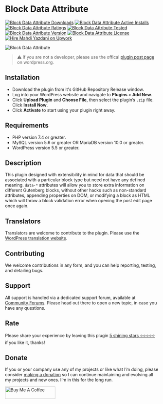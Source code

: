 # Block Data Attribute
[![Block Data Attribute Downloads](https://img.shields.io/wordpress/plugin/dt/block-data-attribute.svg)](https://wordpress.org/plugins/block-data-attribute) [![Block Data Attribute Active Installs](https://img.shields.io/wordpress/plugin/installs/block-data-attribute.svg)](https://wordpress.org/plugins/block-data-attribute) [![Block Data Attribute Ratings](https://img.shields.io/wordpress/plugin/r/block-data-attribute.svg)](https://wordpress.org/plugins/block-data-attribute) [![Block Data Attribute Tested](https://img.shields.io/wordpress/plugin/tested/block-data-attribute.svg)](https://wordpress.org/plugins/block-data-attribute) [![Block Data Attribute Version](https://img.shields.io/wordpress/plugin/v/block-data-attribute.svg)](https://wordpress.org/plugins/block-data-attribute) [![Block Data Attribute License](https://img.shields.io/github/license/mypreview/block-data-attribute)](https://wordpress.org/plugins/block-data-attribute) [![Hire Mahdi Yazdani on Upwork](https://img.shields.io/badge/Hire%20Me-Upwork-37A000)](https://www.upwork.com/o/profiles/users/_~016ad17ad3fc5cce94)

![Block Data Attribute](https://ps.w.org/block-data-attribute/assets/banner-1544x500.jpg?rev=1542924)

> ⚠️ If you are not a developer, please use the offical [plugin post page](https://wordpress.org/plugins/block-data-attribute "Download Block Data Attribute plugin") on wordpress.org.

## Installation

* Download the plugin from it's GitHub Repository Release window.
* Log into your WordPress website and navigate to **Plugins** » **Add New**.
* Click **Upload Plugin** and **Choose File**, then select the plugin’s `.zip` file. Click **Install Now**.
* Click **Activate** to start using your plugin right away.

## Requirements

* PHP version 7.4 or greater.
* MySQL version 5.6 or greater OR MariaDB version 10.0 or greater.
* WordPress version 5.5 or greater.

## Description

This plugin designed with extensibility in mind for data that should be associated with a particular block type but need not have any defined meaning. `data-*` attributes will allow you to store extra information on different Gutenberg blocks, without other hacks such as non-standard attributes, appending properties on DOM, or modifying a block as HTML which will throw a block validation error when opening the post edit page once again.

## Translators

Translators are welcome to contribute to the plugin. Please use the [WordPress translation website](https://translate.wordpress.org/projects/wp-plugins/block-data-attribute "WordPress translation website").

## Contributing

We welcome contributions in any form, and you can help reporting, testing, and detailing bugs.

## Support

All support is handled via a dedicated support forum, available at [Community Forums](https://wordpress.org/support/plugin/block-data-attribute "Community Forums"). Please head out there to open a new topic, in case you have any questions.

## Rate

Please share your experience by leaving this plugin [5 shining stars ⭐⭐⭐⭐⭐](https://wordpress.org/support/plugin/block-data-attribute/reviews/ "Rate Block Data Attribute 5 stars") if you like it, thanks!

## Donate

If you or your company use any of my projects or like what I’m doing, please consider [making a donation](https://www.buymeacoffee.com/mahdiyazdani) so I can continue maintaining and evolving all my projects and new ones. I’m in this for the long run. 

<a href="https://www.buymeacoffee.com/mahdiyazdani" target="_blank"><img src="https://cdn.buymeacoffee.com/buttons/v2/default-yellow.png" alt="Buy Me A Coffee" style="height: 40px !important;width: 165px !important;" ></a>